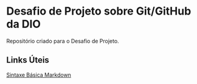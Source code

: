 # Desafio de Projeto sobre Git/GitHub da DIO
Repositório criado para o Desafio de Projeto.

## Links Úteis
[ Sintaxe Básica Markdown](https://www.markdownguide.org/basic-syntax/)
